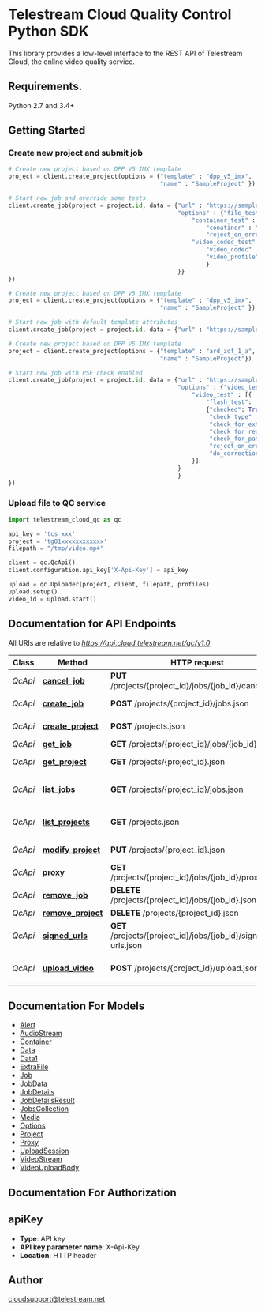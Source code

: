 # Telestream Cloud Quality Control Python SDK

This library provides a low-level interface to the REST API of Telestream Cloud, the online video quality service.

## Requirements.

Python 2.7 and 3.4+

## Getting Started
### Create new project and submit job

```python
# Create new project based on DPP V5 IMX template
project = client.create_project(options = {"template" : "dpp_v5_imx",
                                           "name" : "SampleProject" })

# Start new job and override some tests
client.create_job(project = project.id, data = {"url" : "https://samples.ffmpeg.org/mov/mp4/panda.mp4"
                                                "options" : {"file_tests" : {
                                                    "container_test" : {
                                                        "conatiner" : "Mp4",
                                                        "reject_on_error" : True},
                                                    "video_codec_test" : {
                                                        "video_codec" : "H264",
                                                        "video_profile" : "H264Main",
                                                        }
                                                }}
})
```


```python
# Create new project based on DPP V5 IMX template
project = client.create_project(options = {"template" : "dpp_v5_imx",
                                           "name" : "SampleProject" })

# Start new job with default template attributes
client.create_job(project = project.id, data = {"url" : "https://samples.ffmpeg.org/mov/mp4/panda.mp4"})
```

```python
# Create new project based on DPP V5 IMX template
project = client.create_project(options = {"template" : "ard_zdf_1_a",
                                           "name" : "SampleProject"})

# Start new job with PSE check enabled
client.create_job(project = project.id, data = {"url" : "https://samples.ffmpeg.org/mov/mp4/panda.mp4"
                                                "options" : {"video_tests" : {
                                                    "video_test" : [{
                                                        "flash_test":
                                                        {"checked": True,
                                                         "check_type" : "PSEStandard",
                                                         "check_for_extended": True,
                                                         "check_for_red": True,
                                                         "check_for_patterns": True,
                                                         "reject_on_error": True,
                                                         "do_correction": False}
                                                    }]
                                                }
                                                }
})
```

### Upload file to QC service

```python
import telestream_cloud_qc as qc

api_key = 'tcs_xxx'
project = 'tg01xxxxxxxxxxxx'
filepath = "/tmp/video.mp4"

client = qc.QcApi()
client.configuration.api_key['X-Api-Key'] = api_key

upload = qc.Uploader(project, client, filepath, profiles)
upload.setup()
video_id = upload.start()
```

## Documentation for API Endpoints

All URIs are relative to *https://api.cloud.telestream.net/qc/v1.0*

Class | Method | HTTP request | Description
------------ | ------------- | ------------- | -------------
*QcApi* | [**cancel_job**](docs/QcApi.md#cancel_job) | **PUT** /projects/{project_id}/jobs/{job_id}/cancel.json | 
*QcApi* | [**create_job**](docs/QcApi.md#create_job) | **POST** /projects/{project_id}/jobs.json | Create a new job
*QcApi* | [**create_project**](docs/QcApi.md#create_project) | **POST** /projects.json | Create a new project
*QcApi* | [**get_job**](docs/QcApi.md#get_job) | **GET** /projects/{project_id}/jobs/{job_id}.json | Get QC job
*QcApi* | [**get_project**](docs/QcApi.md#get_project) | **GET** /projects/{project_id}.json | Get project by Id
*QcApi* | [**list_jobs**](docs/QcApi.md#list_jobs) | **GET** /projects/{project_id}/jobs.json | Get jobs form projects
*QcApi* | [**list_projects**](docs/QcApi.md#list_projects) | **GET** /projects.json | List all projects for an account
*QcApi* | [**modify_project**](docs/QcApi.md#modify_project) | **PUT** /projects/{project_id}.json | Modify project
*QcApi* | [**proxy**](docs/QcApi.md#proxy) | **GET** /projects/{project_id}/jobs/{job_id}/proxy.json | 
*QcApi* | [**remove_job**](docs/QcApi.md#remove_job) | **DELETE** /projects/{project_id}/jobs/{job_id}.json | 
*QcApi* | [**remove_project**](docs/QcApi.md#remove_project) | **DELETE** /projects/{project_id}.json | 
*QcApi* | [**signed_urls**](docs/QcApi.md#signed_urls) | **GET** /projects/{project_id}/jobs/{job_id}/signed-urls.json | 
*QcApi* | [**upload_video**](docs/QcApi.md#upload_video) | **POST** /projects/{project_id}/upload.json | Creates an upload session


## Documentation For Models

 - [Alert](docs/Alert.md)
 - [AudioStream](docs/AudioStream.md)
 - [Container](docs/Container.md)
 - [Data](docs/Data.md)
 - [Data1](docs/Data1.md)
 - [ExtraFile](docs/ExtraFile.md)
 - [Job](docs/Job.md)
 - [JobData](docs/JobData.md)
 - [JobDetails](docs/JobDetails.md)
 - [JobDetailsResult](docs/JobDetailsResult.md)
 - [JobsCollection](docs/JobsCollection.md)
 - [Media](docs/Media.md)
 - [Options](docs/Options.md)
 - [Project](docs/Project.md)
 - [Proxy](docs/Proxy.md)
 - [UploadSession](docs/UploadSession.md)
 - [VideoStream](docs/VideoStream.md)
 - [VideoUploadBody](docs/VideoUploadBody.md)


## Documentation For Authorization


## apiKey

- **Type**: API key
- **API key parameter name**: X-Api-Key
- **Location**: HTTP header


## Author

cloudsupport@telestream.net


